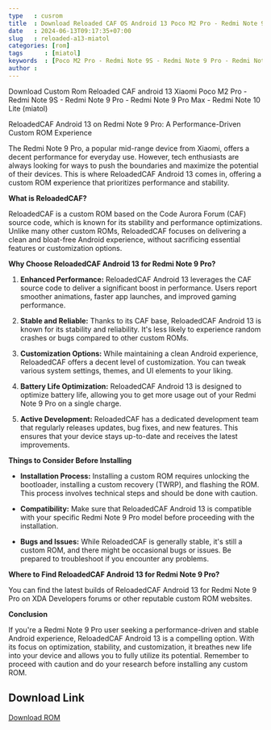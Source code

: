 ```yaml
---
type   : cusrom
title  : Download Reloaded CAF OS Android 13 Poco M2 Pro - Redmi Note 9S - Redmi Note 9 Pro - Redmi Note 9 Pro Max - Redmi Note 10 Lite
date   : 2024-06-13T09:17:35+07:00
slug   : reloaded-a13-miatol
categories: [rom]
tags      : [miatol]
keywords  : [Poco M2 Pro - Redmi Note 9S - Redmi Note 9 Pro - Redmi Note 9 Pro Max - Redmi Note 10 Lit]
author : 
---
```


Download Custom Rom Reloaded CAF android 13 Xiaomi Poco M2 Pro - Redmi Note 9S - Redmi Note 9 Pro - Redmi Note 9 Pro Max - Redmi Note 10 Lite (miatol)

ReloadedCAF Android 13 on Redmi Note 9 Pro: A Performance-Driven Custom ROM Experience

The Redmi Note 9 Pro, a popular mid-range device from Xiaomi, offers a decent performance for everyday use. However, tech enthusiasts are always looking for ways to push the boundaries and maximize the potential of their devices. This is where ReloadedCAF Android 13 comes in, offering a custom ROM experience that prioritizes performance and stability.

**What is ReloadedCAF?**

ReloadedCAF is a custom ROM based on the Code Aurora Forum (CAF) source code, which is known for its stability and performance optimizations. Unlike many other custom ROMs, ReloadedCAF focuses on delivering a clean and bloat-free Android experience, without sacrificing essential features or customization options.

**Why Choose ReloadedCAF Android 13 for Redmi Note 9 Pro?**

1. **Enhanced Performance:** ReloadedCAF Android 13 leverages the CAF source code to deliver a significant boost in performance. Users report smoother animations, faster app launches, and improved gaming performance.

2. **Stable and Reliable:** Thanks to its CAF base, ReloadedCAF Android 13 is known for its stability and reliability. It's less likely to experience random crashes or bugs compared to other custom ROMs.

3. **Customization Options:** While maintaining a clean Android experience, ReloadedCAF offers a decent level of customization. You can tweak various system settings, themes, and UI elements to your liking.

4. **Battery Life Optimization:** ReloadedCAF Android 13 is designed to optimize battery life, allowing you to get more usage out of your Redmi Note 9 Pro on a single charge.

5. **Active Development:** ReloadedCAF has a dedicated development team that regularly releases updates, bug fixes, and new features. This ensures that your device stays up-to-date and receives the latest improvements.

**Things to Consider Before Installing**

* **Installation Process:** Installing a custom ROM requires unlocking the bootloader, installing a custom recovery (TWRP), and flashing the ROM. This process involves technical steps and should be done with caution.

* **Compatibility:** Make sure that ReloadedCAF Android 13 is compatible with your specific Redmi Note 9 Pro model before proceeding with the installation.

* **Bugs and Issues:** While ReloadedCAF is generally stable, it's still a custom ROM, and there might be occasional bugs or issues. Be prepared to troubleshoot if you encounter any problems.

**Where to Find ReloadedCAF Android 13 for Redmi Note 9 Pro?**

You can find the latest builds of ReloadedCAF Android 13 for Redmi Note 9 Pro on XDA Developers forums or other reputable custom ROM websites.

**Conclusion**

If you're a Redmi Note 9 Pro user seeking a performance-driven and stable Android experience, ReloadedCAF Android 13 is a compelling option. With its focus on optimization, stability, and customization, it breathes new life into your device and allows you to fully utilize its potential. Remember to proceed with caution and do your research before installing any custom ROM.


## Download Link
[Download ROM](https://sourceforge.net/project/reloaded-caf/miatoll/)
